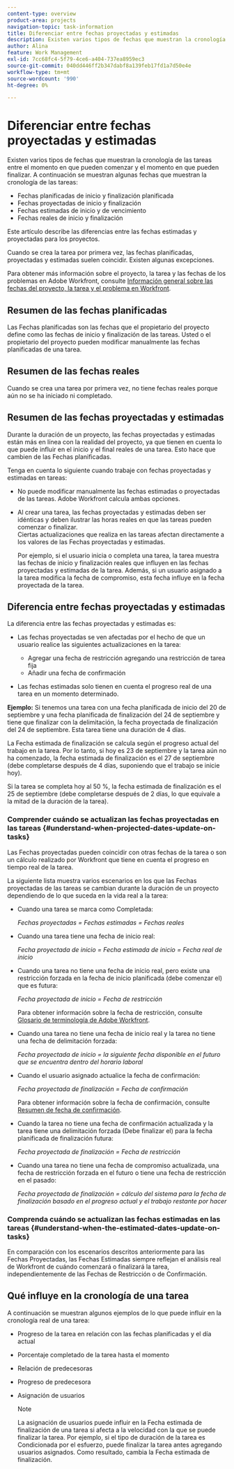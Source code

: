 ```yaml
---
content-type: overview
product-area: projects
navigation-topic: task-information
title: Diferenciar entre fechas proyectadas y estimadas
description: Existen varios tipos de fechas que muestran la cronología de las tareas entre el momento en que pueden comenzar y el momento en que pueden finalizar.
author: Alina
feature: Work Management
exl-id: 7cc68fc4-5f79-4ce6-a404-737ea8959ec3
source-git-commit: 040dd446ff2b347dabf8a139feb17fd1a7d50e4e
workflow-type: tm+mt
source-wordcount: '990'
ht-degree: 0%

---
```


# Diferenciar entre fechas proyectadas y estimadas

Existen varios tipos de fechas que muestran la cronología de las tareas entre el momento en que pueden comenzar y el momento en que pueden finalizar. A continuación se muestran algunas fechas que muestran la cronología de las tareas:

* Fechas planificadas de inicio y finalización planificada
* Fechas proyectadas de inicio y finalización
* Fechas estimadas de inicio y de vencimiento
* Fechas reales de inicio y finalización

Este artículo describe las diferencias entre las fechas estimadas y proyectadas para los proyectos.

Cuando se crea la tarea por primera vez, las fechas planificadas, proyectadas y estimadas suelen coincidir. Existen algunas excepciones. 

Para obtener más información sobre el proyecto, la tarea y las fechas de los problemas en Adobe Workfront, consulte [Información general sobre las fechas del proyecto, la tarea y el problema en Workfront](../../../workfront-basics/navigate-workfront/workfront-navigation/definitions-pti-dates.md).

## Resumen de las fechas planificadas

Las Fechas planificadas son las fechas que el propietario del proyecto define como las fechas de inicio y finalización de las tareas. Usted o el propietario del proyecto pueden modificar manualmente las fechas planificadas de una tarea.

## Resumen de las fechas reales

Cuando se crea una tarea por primera vez, no tiene fechas reales porque aún no se ha iniciado ni completado.

## Resumen de las fechas proyectadas y estimadas

Durante la duración de un proyecto, las fechas proyectadas y estimadas están más en línea con la realidad del proyecto, ya que tienen en cuenta lo que puede influir en el inicio y el final reales de una tarea. Esto hace que cambien de las Fechas planificadas.

Tenga en cuenta lo siguiente cuando trabaje con fechas proyectadas y estimadas en tareas:

* No puede modificar manualmente las fechas estimadas o proyectadas de las tareas. Adobe Workfront calcula ambas opciones.
* Al crear una tarea, las fechas proyectadas y estimadas deben ser idénticas y deben ilustrar las horas reales en que las tareas pueden comenzar o finalizar.\
  Ciertas actualizaciones que realiza en las tareas afectan directamente a los valores de las Fechas proyectadas y estimadas. 

  Por ejemplo, si el usuario inicia o completa una tarea, la tarea muestra las fechas de inicio y finalización reales que influyen en las fechas proyectadas y estimadas de la tarea. Además, si un usuario asignado a la tarea modifica la fecha de compromiso, esta fecha influye en la fecha proyectada de la tarea.

## Diferencia entre fechas proyectadas y estimadas

La diferencia entre las fechas proyectadas y estimadas es:

* Las fechas proyectadas se ven afectadas por el hecho de que un usuario realice las siguientes actualizaciones en la tarea:

   * Agregar una fecha de restricción agregando una restricción de tarea fija
   * Añadir una fecha de confirmación

* Las fechas estimadas solo tienen en cuenta el progreso real de una tarea en un momento determinado.

**Ejemplo:** Si tenemos una tarea con una fecha planificada de inicio del 20 de septiembre y una fecha planificada de finalización del 24 de septiembre y tiene que finalizar con la delimitación, la fecha proyectada de finalización del 24 de septiembre. Esta tarea tiene una duración de 4 días.

La Fecha estimada de finalización se calcula según el progreso actual del trabajo en la tarea. Por lo tanto, si hoy es 23 de septiembre y la tarea aún no ha comenzado, la fecha estimada de finalización es el 27 de septiembre (debe completarse después de 4 días, suponiendo que el trabajo se inicie hoy).

Si la tarea se completa hoy al 50 %, la fecha estimada de finalización es el 25 de septiembre (debe completarse después de 2 días, lo que equivale a la mitad de la duración de la tarea).


### Comprender cuándo se actualizan las fechas proyectadas en las tareas {#understand-when-projected-dates-update-on-tasks}

Las Fechas proyectadas pueden coincidir con otras fechas de la tarea o son un cálculo realizado por Workfront que tiene en cuenta el progreso en tiempo real de la tarea.

La siguiente lista muestra varios escenarios en los que las Fechas proyectadas de las tareas se cambian durante la duración de un proyecto dependiendo de lo que suceda en la vida real a la tarea:

* Cuando una tarea se marca como Completada:

  *Fechas proyectadas = Fechas estimadas = Fechas reales*

* Cuando una tarea tiene una fecha de inicio real:

  *Fecha proyectada de inicio = Fecha estimada de inicio = Fecha real de inicio*

* Cuando una tarea no tiene una fecha de inicio real, pero existe una restricción forzada en la fecha de inicio planificada (debe comenzar el) que es futura:

  *Fecha proyectada de inicio = Fecha de restricción*

  Para obtener información sobre la fecha de restricción, consulte [Glosario de terminología de Adobe Workfront](../../../workfront-basics/navigate-workfront/workfront-navigation/workfront-terminology-glossary.md).

* Cuando una tarea no tiene una fecha de inicio real y la tarea no tiene una fecha de delimitación forzada:

  *Fecha proyectada de inicio = la siguiente fecha disponible en el futuro que se encuentra dentro del horario laboral*

* Cuando el usuario asignado actualice la fecha de confirmación:

  *Fecha proyectada de finalización = Fecha de confirmación*

  Para obtener información sobre la fecha de confirmación, consulte [Resumen de fecha de confirmación](../../../manage-work/projects/updating-work-in-a-project/overview-of-commit-dates.md).

* Cuando la tarea no tiene una fecha de confirmación actualizada y la tarea tiene una delimitación forzada (Debe finalizar el) para la fecha planificada de finalización futura:

  *Fecha proyectada de finalización = Fecha de restricción*

* Cuando una tarea no tiene una fecha de compromiso actualizada, una fecha de restricción forzada en el futuro o tiene una fecha de restricción en el pasado:

  *Fecha proyectada de finalización = cálculo del sistema para la fecha de finalización basado en el progreso actual y el trabajo restante por hacer*

### Comprenda cuándo se actualizan las fechas estimadas en las tareas {#understand-when-the-estimated-dates-update-on-tasks}

En comparación con los escenarios descritos anteriormente para las Fechas Proyectadas, las Fechas Estimadas siempre reflejan el análisis real de Workfront de cuándo comenzará o finalizará la tarea, independientemente de las Fechas de Restricción o de Confirmación.

## Qué influye en la cronología de una tarea

A continuación se muestran algunos ejemplos de lo que puede influir en la cronología real de una tarea: 

* Progreso de la tarea en relación con las fechas planificadas y el día actual
* Porcentaje completado de la tarea hasta el momento
* Relación de predecesoras
* Progreso de predecesora
* Asignación de usuarios

  >[!NOTE]
  >
  >La asignación de usuarios puede influir en la Fecha estimada de finalización de una tarea si afecta a la velocidad con la que se puede finalizar la tarea. Por ejemplo, si el tipo de duración de la tarea es Condicionada por el esfuerzo, puede finalizar la tarea antes agregando usuarios asignados. Como resultado, cambia la Fecha estimada de finalización.
